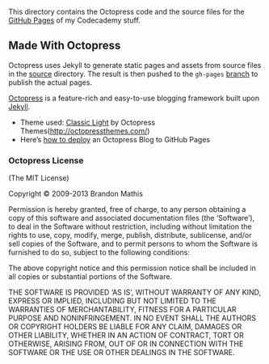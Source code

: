 This directory contains the Octopress code and the source files for the [GitHub Pages][ghp] of my Codecademy stuff.

[ghp]: http://fanaugen.github.com/codecademy-stuff/

## Made With Octopress
Octopress uses Jekyll to generate static pages and assets from source files in the [source](source) directory. The result is then pushed to the `gh-pages` [branch](../../gh-pages) to publish the actual pages.

[Octopress](http://octopress.org/) is a feature-rich and easy-to-use blogging framework built upon [Jekyll](https://github.com/mojombo/jekyll).

- Theme used: [Classic Light](https://github.com/octopress-themes/classic-light) by Octopress Themes(http://octopressthemes.com/)
- Here’s [how to deploy](http://octopress.org/docs/deploying/github/) an Octopress Blog to GitHub Pages

### Octopress License
(The MIT License)

Copyright © 2009-2013 Brandon Mathis

Permission is hereby granted, free of charge, to any person obtaining a copy of this software and associated documentation files (the ‘Software’), to deal in the Software without restriction, including without limitation the rights to use, copy, modify, merge, publish, distribute, sublicense, and/or sell copies of the Software, and to permit persons to whom the Software is furnished to do so, subject to the following conditions:

The above copyright notice and this permission notice shall be included in all copies or substantial portions of the Software.

THE SOFTWARE IS PROVIDED ‘AS IS’, WITHOUT WARRANTY OF ANY KIND, EXPRESS OR IMPLIED, INCLUDING BUT NOT LIMITED TO THE WARRANTIES OF MERCHANTABILITY, FITNESS FOR A PARTICULAR PURPOSE AND NONINFRINGEMENT. IN NO EVENT SHALL THE AUTHORS OR COPYRIGHT HOLDERS BE LIABLE FOR ANY CLAIM, DAMAGES OR OTHER LIABILITY, WHETHER IN AN ACTION OF CONTRACT, TORT OR OTHERWISE, ARISING FROM, OUT OF OR IN CONNECTION WITH THE SOFTWARE OR THE USE OR OTHER DEALINGS IN THE SOFTWARE.
